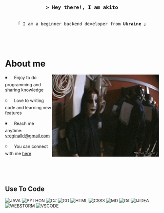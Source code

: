 <!-- Intro  -->
<h3 align="center">
        <samp>&gt; Hey there!, I am akito</samp>
</h3>


<p align="center"> 
  <samp>
    <br>
    「 I am a beginner backend developer from <b>Ukraine</b> 」
    <br>
    <br>
  </samp>
</p>

<br>
<br>

<!-- About Section -->
 # About me
 
<p>
 <img align="right" width="350" src="/joey.gif" alt="joey jordison" />
  
 ◾ &emsp; Enjoy to do programming and sharing knowledge <br/><br/>
 ◽ &emsp; Love to writing code and learning new features<br/><br/>
 ◾ &emsp; Reach me anytime: vreginalld@gmail.com<br/><br/>
 ◽ &emsp; You can connect with me [here](https://t.me/slezkipotekli)
  

</p>

<br/>
<br/>
<br/>

## Use To Code

![JAVA](https://img.shields.io/badge/Java-ED8B00?style=for-the-badge&logo=openjdk&logoColor=white)
![PYTHON](https://img.shields.io/badge/Python-14354C?style=for-the-badge&logo=python&logoColor=white)
![C#](https://img.shields.io/badge/C%23-239120?style=for-the-badge&logo=c-sharp&logoColor=white)
![GO](https://img.shields.io/badge/Go-00ADD8?style=for-the-badge&logo=go&logoColor=white)
![HTML](https://img.shields.io/badge/HTML5-E34F26?style=for-the-badge&logo=html5&logoColor=white)
![CSS3](https://img.shields.io/badge/CSS3-1572B6?style=for-the-badge&logo=css3&logoColor=white)
![MD](https://img.shields.io/badge/Markdown-000000?style=for-the-badge&logo=markdown&logoColor=white)
![Git](https://img.shields.io/badge/Git-F05032?style=for-the-badge&logo=git&logoColor=white)
![IJIDEA](https://img.shields.io/badge/IntelliJ_IDEA-000000.svg?style=for-the-badge&logo=intellij-idea&logoColor=white)
![WEBSTORM](https://img.shields.io/badge/WebStorm-000000?style=for-the-badge&logo=WebStorm&logoColor=white)
![VSCODE](https://img.shields.io/badge/Visual_Studio_Code-0078D4?style=for-the-badge&logo=visual%20studio%20code&logoColor=white)


<br/>
